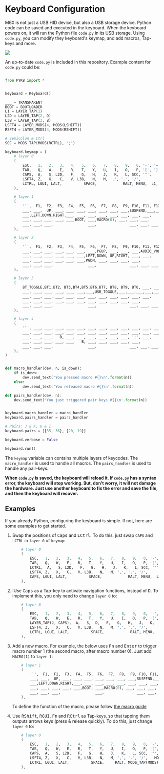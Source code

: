 # Keyboard Configuration

M60 is not just a USB HID device, but also a USB storage device. Python code can be saved and executed in the keyboard. When the keyboard powers on, it will run the Python file `code.py` in its USB storage.
Using `code.py`, you can modify they keyboard's keymap, and add macros, Tap-keys and more.

![](https://gitee.com/makerdiary/python-keyboard/raw/resource/img/CIRCUITPY-en.png)

An up-to-date `code.py` is included in this repository. Example content for `code.py` could be:

```python

from PYKB import *


keyboard = Keyboard()

___ = TRANSPARENT
BOOT = BOOTLOADER
L1 = LAYER_TAP(1)
L2D = LAYER_TAP(2, D)
L3B = LAYER_TAP(3, B)
LSFT4 = LAYER_MODS(4, MODS(LSHIFT))
RSFT4 = LAYER_MODS(4, MODS(RSHIFT))

# Semicolon & Ctrl
SCC = MODS_TAP(MODS(RCTRL), ';')

keyboard.keymap = (
    # layer 0
    (
        ESC,   1,   2,   3,   4,   5,   6,   7,   8,   9,   0, '-', '=', BACKSPACE,
        TAB,   Q,   W,   E,   R,   T,   Y,   U,   I,   O,   P, '[', ']', '|',
        CAPS,  A,   S, L2D,   F,   G,   H,   J,   K,   L, SCC, '"',    ENTER,
        LSFT4, Z,   X,   C,   V, L3B,   N,   M, ',', '.', '/',         RSFT4,
        LCTRL, LGUI, LALT,          SPACE,            RALT, MENU,  L1, RCTRL
    ),

    # layer 1
    (
        '`',  F1,  F2,  F3,  F4,  F5,  F6,  F7,  F8,  F9, F10, F11, F12, DEL,
        ___, ___,  UP, ___, ___, ___, ___, ___, ___, ___,SUSPEND,___,___,___,
        ___,LEFT,DOWN,RIGHT,___, ___, ___, ___, ___, ___, ___, ___,      ___,
        ___, ___, ___, ___, ___,BOOT, ___,MACRO(0), ___, ___, ___,       ___,
        ___, ___, ___,                ___,               ___, ___, ___,  ___
    ),

    # layer 2
    (
        '`',  F1,  F2,  F3,  F4,  F5,  F6,  F7,  F8,  F9, F10, F11, F12, DEL,
        ___, ___, ___, ___, ___, ___, ___,PGUP, ___, ___, ___,AUDIO_VOL_DOWN,AUDIO_VOL_UP,AUDIO_MUTE,
        ___, ___, ___, ___, ___, ___,LEFT,DOWN, UP,RIGHT, ___, ___,      ___,
        ___, ___, ___, ___, ___, ___,PGDN, ___, ___, ___, ___,           ___,
        ___, ___, ___,                ___,               ___, ___, ___,  ___
    ),

    # layer 3
    (
        BT_TOGGLE,BT1,BT2, BT3,BT4,BT5,BT6,BT7, BT8, BT9, BT0, ___, ___, ___,
        ___, ___, ___, ___, ___, ___,___,USB_TOGGLE,___,___,___,___,___, ___,
        ___, ___, ___, ___, ___, ___, ___, ___, ___, ___, ___, ___,      ___,
        ___, ___, ___, ___, ___, ___, ___, ___, ___, ___, ___,           ___,
        ___, ___, ___,                ___,               ___, ___, ___,  ___
    ),

    # layer 4
    (
        '`', ___, ___, ___, ___, ___, ___, ___, ___, ___, ___, ___, ___, ___,
        ___, ___, ___, ___, ___, ___, ___, ___, ___, ___, ___, ___, ___, ___,
        ___, ___, ___,   D, ___, ___, ___, ___, ___, ___, ';', ___,      ___,
        ___, ___, ___, ___, ___,   B, ___, ___, ___, ___, ___,           ___,
        ___, ___, ___,                ___,               ___, ___, ___,  ___
    ),
)


def macro_handler(dev, n, is_down):
    if is_down:
        dev.send_text('You pressed macro #{}\n'.format(n))
    else:
        dev.send_text('You released macro #{}\n'.format(n))

def pairs_handler(dev, n):
    dev.send_text('You just triggered pair keys #{}\n'.format(n))


keyboard.macro_handler = macro_handler
keyboard.pairs_handler = pairs_handler

# Pairs: J & K, U & I
keyboard.pairs = [{35, 36}, {20, 19}]

keyboard.verbose = False

keyboard.run()

```

The `keymap` variable can contains multiple layers of keycodes. The `macro_handler` is used to handle all macros. The `pairs_handler` is used to handle any pair-keys.

**When `code.py` is saved, the keyboard will reload it. If `code.py` has a syntax error, the keyboard will stop working. But, don't worry, it will not damage the hardware. Just use another keyboard to fix the error and save the file, and then the keyboard will recover.**

## Examples

If you already Python, configuring the keyboard is simple. If not, here are some examples to get started.

1.  Swap the positions of <kbd>Caps</kbd> and <kbd>LCtrl</kbd>. To do this, just swap `CAPS` and `LCTRL` in `layer 0` of `keymap`:

    ```python
        # layer 0
        (
            ESC,   1,   2,   3,   4,   5,   6,   7,   8,   9,   0, '-', '=', BACKSPACE,
            TAB,   Q,   W,   E,   R,   T,   Y,   U,   I,   O,   P, '[', ']', '|',
            LCTRL,  A,   S, L2D,   F,   G,   H,   J,   K,   L, SCC, '"',    ENTER,
            LSFT4, Z,   X,   C,   V, L3B,   N,   M, ',', '.', '/',         RSFT4,
            CAPS, LGUI, LALT,          SPACE,            RALT, MENU,  L1, RCTRL
        ),
    ```

2.  IUse <kbd>Caps</kbd> as a Tap-key to activate navigation functions, instead of <kbd>D</kbd>. To implement this, you only need to change `layer 0` to:

    ```python
        # layer 0
        (
            ESC,   1,   2,   3,   4,   5,   6,   7,   8,   9,   0, '-', '=', BACKSPACE,
            TAB,   Q,   W,   E,   R,   T,   Y,   U,   I,   O,   P, '[', ']', '|',
            LAYER_TAP(2, CAPS),  A,   S,  D,   F,   G,   H,   J,   K,   L, SCC, '"',    ENTER,
            LSFT4, Z,   X,   C,   V, L3B,   N,   M, ',', '.', '/',         RSFT4,
            LCTRL, LGUI, LALT,          SPACE,            RALT, MENU,  L1, RCTRL
        ),
    ```

3.  Add a new macro. For example, the below uses <kbd>Fn</kbd> and <kbd>Enter</kbd> to trigger macro number 1 (the second macro, after macro number 0). Just add `MACRO(1)` to `layer 1`:

    ```python
        # layer 1
        (
            '`',  F1,  F2,  F3,  F4,  F5,  F6,  F7,  F8,  F9, F10, F11, F12, DEL,
            ___, ___,  UP, ___, ___, ___, ___, ___, ___, ___,SUSPEND,___,___,___,
            ___,LEFT,DOWN,RIGHT,___, ___, ___, ___, ___, ___, ___, ___,    MACRO(1),
            ___, ___, ___, ___, ___,BOOT, ___,MACRO(0), ___, ___, ___,       ___,
            ___, ___, ___,                ___,               ___, ___, ___,  ___
        ),
    ```

    To define the function of the macro, please follow [the macro guide](macro.md)

4.  Use <kbd>RShift</kbd>, <kbd>RGUI</kbd>, <kbd>Fn</kbd> and <kbd>RCtrl</kbd> as Tap-keys, so that tapping them outputs arrows keys (press & release quickly). To do this, just change `layer 0` to:

    ```python
        # layer 0
        (
            ESC,   1,   2,   3,   4,   5,   6,   7,   8,   9,   0, '-', '=', BACKSPACE,
            TAB,   Q,   W,   E,   R,   T,   Y,   U,   I,   O,   P, '[', ']', '|',
            CAPS,  A,   S, L2D,   F,   G,   H,   J,   K,   L, SCC, '"',    ENTER,
            LSFT4, Z,   X,   C,   V, L3B,   N,   M, ',', '.', '/',   MODS_TAP(MODS(RSHIFT), UP),
            LCTRL, LGUI, LALT,          SPACE,     RALT, MODS_TAP(MODS(RGUI), LEFT), LAYER_TAP(1, DOWN), MODS_TAP(MODS(RCTRL), RIGHT)
        ),
    ```

